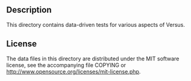 Description
------------

This directory contains data-driven tests for various aspects of Versus.

License
--------

The data files in this directory are distributed under the MIT software
license, see the accompanying file COPYING or
http://www.opensource.org/licenses/mit-license.php.

